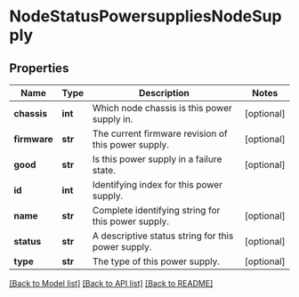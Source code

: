 # NodeStatusPowersuppliesNodeSupply

## Properties
Name | Type | Description | Notes
------------ | ------------- | ------------- | -------------
**chassis** | **int** | Which node chassis is this power supply in. | [optional] 
**firmware** | **str** | The current firmware revision of this power supply. | [optional] 
**good** | **str** | Is this power supply in a failure state. | [optional] 
**id** | **int** | Identifying index for this power supply. | 
**name** | **str** | Complete identifying string for this power supply. | [optional] 
**status** | **str** | A descriptive status string for this power supply. | [optional] 
**type** | **str** | The type of this power supply. | [optional] 

[[Back to Model list]](../README.md#documentation-for-models) [[Back to API list]](../README.md#documentation-for-api-endpoints) [[Back to README]](../README.md)


